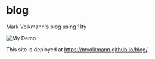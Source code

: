 # blog

Mark Volkmann's blog using 11ty

![My Demo](https://github.com/mvolkmann/blog/workflows/My%20Demo/badge.svg)

This site is deployed at <https://mvolkmann.github.io/blog/>.
